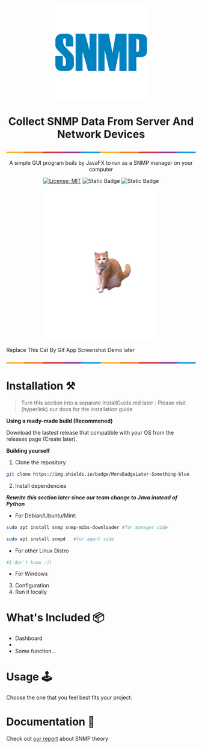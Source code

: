 <!-- Insert App Logo -->
<p align="center">
  <img src="Image/SNMP-Logo.webp" alt="Not Found Image" width=250>
</p>


<div align="center">

# Collect SNMP Data From Server And Network Devices

</div>

<p><img src="Image/ColorLine.png" alt="Not Found Image">  </p>


<p align="center">A simple GUI program buils by JavaFX to run as a SNMP manager on your computer</p>
<!-- Add some badges -->

<div align="center"> 

[![License: MIT](https://img.shields.io/badge/License-MIT-yellow.svg)](https://opensource.org/licenses/MIT)
![Static Badge](https://img.shields.io/badge/AddLater-SonarTest-green)
![Static Badge](https://img.shields.io/badge/Messenger-00B2FF?style=flat&logo=messenger&logoColor=white)


</div>


 
<!-- Screenshot of the app -->
<p align="center">
  <img src="Image/ScreenshotOfApp.png" alt="Not Found Image" width="300">
</p>
Replace This Cat By Gif App Screenshot Demo later

<p><img src="Image/ColorLine.png" alt="Not Found Image"> </P>

# Installation ⚒️

>Turn this section into a separate InstallGuide.md later : Please visit (hyperlink) our docs for the installation guide

**Using a ready-made build (Recommened)**

Download the lastest release that compatible with your OS from the releases page (Create later).

**Building yourself**

1. Clone the repository
```bash
git clone https://img.shields.io/badge/MoreBadgeLater-Something-blue
```
2. Install dependencies

***Rewrite this section later since our team change to Java instead of Python***

- For Debian/Ubuntu/Mint:

```bash
sudo apt install snmp snmp-mibs-downloader #for manager side
```
```bash
sudo apt install snmpd   #for agent side
```
- For other Linux Distro 
```bash
#I don't know :))
```
- For Windows

3. Configuration
4. Run it locally

# What's Included 📦

- Dashboard
- 
- Some function...



# Usage 🕹️


Choose the one that you feel best fits your project.

# Documentation 📜

Check out [our report](https://github.com/chutrunganh/Project_I_Collect_SNMP_Data/blob/master/Docs/SNMP_Theory.md) about SNMP theory


